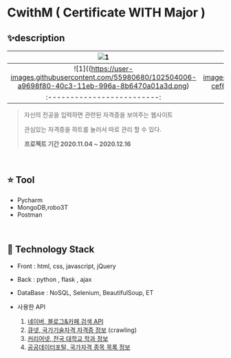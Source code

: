 # CwithM ( Certificate WITH Major )

##  ✨description
![1](https://user-images.githubusercontent.com/55980680/102503401-0add2e80-40c3-11eb-93e7-f8ad7e93d47f.png)  |   ![2](https://user-images.githubusercontent.com/55980680/102503657-4a0b7f80-40c3-11eb-8e11-af3cb30fcdb8.png) | 
:-------------------------:|:-------------------------:
![1]((https://user-images.githubusercontent.com/55980680/102504006-a9698f80-40c3-11eb-996a-8b6470a01a3d.png) |  ![2]((https://user-images.githubusercontent.com/55980680/102504135-cef69900-40c3-11eb-97f8-e2966c0c090a.png)
:-------------------------:|:-------------------------:

> 자신의 전공을 입력하면 관련된 자격증을 보여주는 웹사이트
>
> 관심있는 자격증을 하트를 눌러서 따로 관리 할 수 있다.
>
> **프로젝트 기간 2020.11.04 ~ 2020.12.16**

<br>

## ⭐ Tool

- Pycharm 
- MongoDB,robo3T
- Postman

<br>

## 📌 Technology Stack

-  Front : html, css, javascript, jQuery
-  Back : python , flask , ajax
-  DataBase : NoSQL, Selenium, BeautifulSoup, ET

- 사용한 API
  1. [네이버, 블로그&카페 검색 API](https://developers.naver.com/products/search/)
  2. [큐넷, 국가기술자격 자격증 정보](http://q-net.or.kr/crf005.do?id=crf00501&gSite=Q&gId=) (crawling)
  3. [커리어넷, 전국 대학교 학과 정보](https://www.career.go.kr/cnet/front/openapi/openApiMajorCenter.do)
  4. [공공데이터포털, 국가자격 종목 목록 정보](https://data.go.kr/tcs/dss/selectApiDataDetailView.do?publicDataPk=15003024)


<br>




